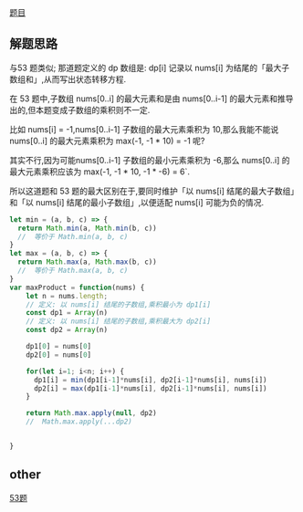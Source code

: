 [题目](https://leetcode.cn/problems/maximum-product-subarray/description/)

## 解题思路
与53 题类似; 那道题定义的 dp 数组是: dp[i] 记录以 nums[i] 为结尾的「最大子数组和」,从而写出状态转移方程. 

在 53 题中,子数组 nums[0..i] 的最大元素和是由 nums[0..i-1] 的最大元素和推导出的,但本题变成子数组的乘积则不一定. 

比如 nums[i] = -1,nums[0..i-1] 子数组的最大元素乘积为 10,那么我能不能说 nums[0..i] 的最大元素乘积为 max(-1, -1 * 10) = -1 呢?

其实不行,因为可能nums[0..i-1] 子数组的最小元素乘积为 -6,那么 nums[0..i] 的最大元素乘积应该为 max(-1, -1 * 10, -1 * -6) = 6`. 

所以这道题和 53 题的最大区别在于,要同时维护「以 nums[i] 结尾的最大子数组」和「以 nums[i] 结尾的最小子数组」,以便适配 nums[i] 可能为负的情况. 

```js
let min = (a, b, c) => {
  return Math.min(a, Math.min(b, c))
  //  等价于 Math.min(a, b, c)
}
let max = (a, b, c) => {
  return Math.max(a, Math.max(b, c))
  //  等价于 Math.max(a, b, c)
}
var maxProduct = function(nums) {
    let n = nums.length;
    // 定义: 以 nums[i] 结尾的子数组,乘积最小为 dp1[i]
    const dp1 = Array(n)
    // 定义: 以 nums[i] 结尾的子数组,乘积最大为 dp2[i]
    const dp2 = Array(n)

    dp1[0] = nums[0]
    dp2[0] = nums[0]

    for(let i=1; i<n; i++) {
      dp1[i] = min(dp1[i-1]*nums[i], dp2[i-1]*nums[i], nums[i])
      dp2[i] = max(dp1[i-1]*nums[i], dp2[i-1]*nums[i], nums[i])
    }

    return Math.max.apply(null, dp2)
    //  Math.max.apply(...dp2)


}
```

## other
[53题](https://leetcode.cn/problems/maximum-subarray/description/)